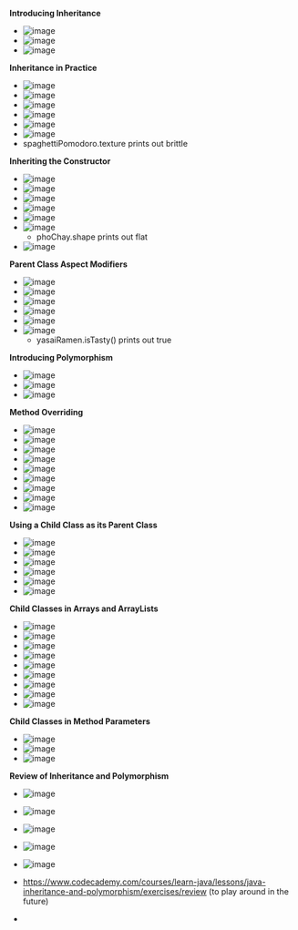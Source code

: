 **Introducing Inheritance**
- ![image](https://github.com/user-attachments/assets/1e952d4d-5c36-4a2a-9bcc-94d250f96253)
- ![image](https://github.com/user-attachments/assets/3f41f357-4018-4229-800f-9f3d65d1c820)
- ![image](https://github.com/user-attachments/assets/f6030f71-47b5-4c9c-9250-132b9ccf7fcf)

**Inheritance in Practice**
- ![image](https://github.com/user-attachments/assets/50a391bf-e287-4f7e-9843-a2fa8fcfd9d1)
- ![image](https://github.com/user-attachments/assets/acc7fd4a-8476-4819-a7ff-acd9f925e03a)
- ![image](https://github.com/user-attachments/assets/956932a6-6702-4571-9452-c2eb9d102b88)
- ![image](https://github.com/user-attachments/assets/be73b248-33f8-4d97-8747-a5f758f43493)
- ![image](https://github.com/user-attachments/assets/39b9ca18-79f9-4519-abdf-a11e8528f1ac)
- ![image](https://github.com/user-attachments/assets/0f8b98fe-5b10-4282-87c9-e5c0a912c8c9)
- spaghettiPomodoro.texture prints out brittle

**Inheriting the Constructor**
- ![image](https://github.com/user-attachments/assets/a89208af-64cb-4169-bd7e-a0c8e9d50390)
- ![image](https://github.com/user-attachments/assets/340733de-9939-46cd-9b8b-ca601e7f6042)
- ![image](https://github.com/user-attachments/assets/2129e854-3491-4e64-a29e-10624cde0674)
- ![image](https://github.com/user-attachments/assets/c05aefff-caa3-495c-849c-d8f5c819dea4)
- ![image](https://github.com/user-attachments/assets/6a4659d9-6006-43a1-aad0-118d1c7bb1d5)
- ![image](https://github.com/user-attachments/assets/7ac08bce-07c8-4d46-bdaf-7402ae280373)
  - phoChay.shape prints out flat  
- ![image](https://github.com/user-attachments/assets/37b31758-7dac-4522-b9fd-d07aae3472ec)

**Parent Class Aspect Modifiers**
- ![image](https://github.com/user-attachments/assets/ca45e94f-080e-4318-89e8-d79b7996db6a)
- ![image](https://github.com/user-attachments/assets/8e666a46-6110-44ee-92f1-6da587850eb6)
- ![image](https://github.com/user-attachments/assets/b6426abb-5d99-42cb-b528-65fd53832a36)
- ![image](https://github.com/user-attachments/assets/0d0545ea-aa10-4caf-9805-1f9b5493e80f)
- ![image](https://github.com/user-attachments/assets/717cdcd8-7d91-4fcc-ae33-6136fc899750)
- ![image](https://github.com/user-attachments/assets/5f93d1e1-345b-4d7c-8bbd-c28f77f30d47)
  - yasaiRamen.isTasty() prints out true
 
**Introducing Polymorphism**
- ![image](https://github.com/user-attachments/assets/d8bc6275-2e8e-4220-ab72-b26060a9af90)
- ![image](https://github.com/user-attachments/assets/d0f39d89-dccb-4ffa-a87c-ac8c3af31404)
- ![image](https://github.com/user-attachments/assets/331ffcc6-3ddf-4823-8c8e-5ce7543cbd68)

**Method Overriding**
- ![image](https://github.com/user-attachments/assets/0949b706-9089-4cd7-8820-b1b15d1b2156)
- ![image](https://github.com/user-attachments/assets/a4120b68-2d0f-46a7-b1b4-c192beecdd0a)
- ![image](https://github.com/user-attachments/assets/043df00f-1071-47cf-9dcf-48520e7cf3ee)
- ![image](https://github.com/user-attachments/assets/00ec6139-0579-4f72-94c9-49a41e802a1c)
- ![image](https://github.com/user-attachments/assets/83a37d98-e3a7-44c3-af46-5046d2f40381)
- ![image](https://github.com/user-attachments/assets/f1924758-a40d-4fe8-ba9d-4c51131978a6)
- ![image](https://github.com/user-attachments/assets/a83b55ef-363d-409d-8c9a-b2bc57c32218)
- ![image](https://github.com/user-attachments/assets/161a9d51-07ba-412c-92d8-8971c632f718)
- ![image](https://github.com/user-attachments/assets/ab96a7ec-2a3d-446e-8737-475de93b4d8d)

**Using a Child Class as its Parent Class**
- ![image](https://github.com/user-attachments/assets/373da8d6-4d1b-4da2-b796-7182a449faf2)
- ![image](https://github.com/user-attachments/assets/4bfdb33c-6691-47a2-8745-82dce0a9b9a7)
- ![image](https://github.com/user-attachments/assets/410197d9-1bc7-475c-814c-9621a80fc101)
- ![image](https://github.com/user-attachments/assets/14e0010b-f973-4757-a038-166e531e43c4)
- ![image](https://github.com/user-attachments/assets/5a9c5738-e299-4a2d-8e15-b29bbeb59e6d)
- ![image](https://github.com/user-attachments/assets/c58fc502-0cf0-4fa9-91d7-9d974a096cf3)

**Child Classes in Arrays and ArrayLists**
- ![image](https://github.com/user-attachments/assets/254314f0-e1d7-4718-a733-9c7623ca62be)
- ![image](https://github.com/user-attachments/assets/6bb14e2f-8500-42dc-bb16-93030caedf15)
- ![image](https://github.com/user-attachments/assets/d228db50-1d74-44e6-8d99-1471389bf8fd)
- ![image](https://github.com/user-attachments/assets/26bf710b-19e1-4d40-88b9-219d339cb9ad)
- ![image](https://github.com/user-attachments/assets/648b327c-c60e-40a4-b0a4-638f5815f1ab)
- ![image](https://github.com/user-attachments/assets/ee1345dd-9ffb-4e38-b4e7-13483f7b0918)
- ![image](https://github.com/user-attachments/assets/016970fa-8ade-4018-a492-4b43363b1249)
- ![image](https://github.com/user-attachments/assets/3fb3a401-705f-46ff-9705-0cd22a201db6)
- ![image](https://github.com/user-attachments/assets/b82d23c1-4486-47e9-a22b-72f737610bc4)

**Child Classes in Method Parameters**
- ![image](https://github.com/user-attachments/assets/e224a676-bfe9-46ec-b028-d2bb7d641347)
- ![image](https://github.com/user-attachments/assets/3b882141-fd1d-4a19-9ff6-dd47c5cb554d)
- ![image](https://github.com/user-attachments/assets/acec50de-7e75-40df-a68e-a3767f5fad5a)

**Review of Inheritance and Polymorphism**
- ![image](https://github.com/user-attachments/assets/0071cd99-1b8f-491d-91b8-9a627b868684)
- ![image](https://github.com/user-attachments/assets/b90ced76-650d-4b4d-b16b-3a8dbe93896e)
- ![image](https://github.com/user-attachments/assets/3c0b45da-7822-4fb8-9580-ea4e5b05c088)
- ![image](https://github.com/user-attachments/assets/6e69052c-38b1-434c-88b2-8a357ce6a885)
- ![image](https://github.com/user-attachments/assets/21e85a3a-cdd9-4453-8c65-e03a0e7d13ac)
- https://www.codecademy.com/courses/learn-java/lessons/java-inheritance-and-polymorphism/exercises/review (to play around in the future)







- 















